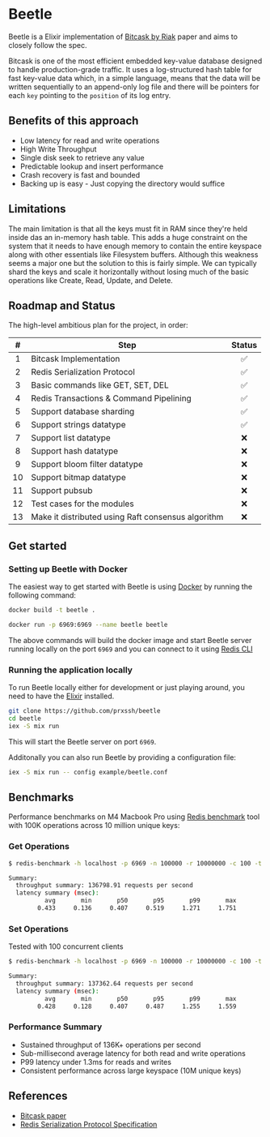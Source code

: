 # Beetle

Beetle is a Elixir implementation of [Bitcask by Riak](https://riak.com/assets/bitcask-intro.pdf) 
paper and aims to closely follow the spec.

Bitcask is one of the most efficient embedded key-value database designed to
handle production-grade traffic. It uses a log-structured hash table for fast
key-value data which, in a simple language, means that the data will be written
sequentially to an append-only log file and there will be pointers for each
`key` pointing to the `position` of its log entry.

## Benefits of this approach

- Low latency for read and write operations
- High Write Throughput
- Single disk seek to retrieve any value
- Predictable lookup and insert performance
- Crash recovery is fast and bounded
- Backing up is easy - Just copying the directory would suffice

## Limitations

The main limitation is that all the keys must fit in RAM since they're held
inside das an in-memory hash table. This adds a huge constraint on the system
that it needs to have enough memory to contain the entire keyspace along with
other essentials like Filesystem buffers. Although this weakness seems a major
one but the solution to this is fairly simple. We can typically shard the keys
and scale it  horizontally without losing much of the basic operations like
Create, Read, Update, and Delete.

## Roadmap and Status

The high-level ambitious plan for the project, in order:

|  #  | Step                                                      | Status |
| :-: | --------------------------------------------------------- | :----: |
|  1  | Bitcask Implementation                                    |   ✅   |
|  2  | Redis Serialization Protocol                              |   ✅   |
|  3  | Basic commands like GET, SET, DEL                         |   ✅   |
|  4  | Redis Transactions & Command Pipelining                   |   ✅   |
|  5  | Support database sharding                                 |   ✅   |
|  6  | Support strings datatype                                  |   ✅   |
|  7  | Support list datatype                                     |   ❌   |
|  8  | Support hash datatype                                     |   ❌   |
|  9  | Support bloom filter datatype                             |   ❌   |
|  10 | Support bitmap datatype                                   |   ❌   |
|  11 | Support pubsub                                            |   ❌   |
|  12 | Test cases for the modules                                |   ❌   |
|  13 | Make it distributed using Raft consensus algorithm        |   ❌   |

## Get started

### Setting up Beetle with Docker

The easiest way to get started with Beetle is using [Docker](https://www.docker.com/) by running the following command:


```bash
docker build -t beetle .

docker run -p 6969:6969 --name beetle beetle
```

The above commands will build the docker image and start Beetle server running
locally on the port `6969` and you can connect to it using 
[Redis CLI](https://redis.io/docs/latest/develop/tools/cli/)

### Running the application locally

To run Beetle locally either for development or just playing around, you need
to have the [Elixir](https://elixir-lang.org/) installed.

```bash
git clone https://github.com/prxssh/beetle
cd beetle
iex -S mix run
```

This will start the Beetle server on port `6969`. 

Additonally you can also run Beetle by providing a configuration file:

```bash
iex -S mix run -- config example/beetle.conf
```

## Benchmarks 

Performance benchmarks on M4 Macbook Pro using [Redis benchmark](https://redis.io/docs/latest/operate/oss_and_stack/management/optimization/benchmarks/)
tool with 100K operations across 10 million unique keys:

### Get Operations

```bash
$ redis-benchmark -h localhost -p 6969 -n 100000 -r 10000000 -c 100 -t get

Summary:
  throughput summary: 136798.91 requests per second
  latency summary (msec):
          avg       min       p50       p95       p99       max
        0.433     0.136     0.407     0.519     1.271     1.751
```

### Set Operations

Tested with 100 concurrent clients

```bash
$ redis-benchmark -h localhost -p 6969 -n 100000 -r 10000000 -c 100 -t set

Summary:
  throughput summary: 137362.64 requests per second
  latency summary (msec):
          avg       min       p50       p95       p99       max
        0.428     0.128     0.407     0.487     1.255     1.559
```

### Performance Summary

- Sustained throughput of 136K+ operations per second
- Sub-millisecond average latency for both read and write operations
- P99 latency under 1.3ms for reads and writes
- Consistent performance across large keyspace (10M unique keys)

## References

- [Bitcask paper](https://riak.com/assets/bitcask-intro.pdf)
- [Redis Serialization Protocol Specification](https://redis.io/docs/latest/develop/reference/protocol-spec/)
